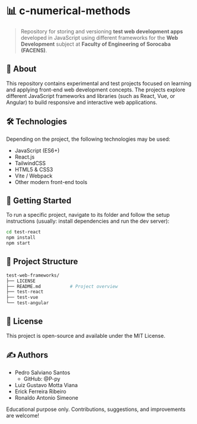 # 📊 c-numerical-methods

> Repository for storing and versioning **test web development apps** developed in JavaScript using different frameworks for the **Web Development** subject at **Faculty of Engineering of Sorocaba (FACENS)**.

## 📁 About

This repository contains experimental and test projects focused on learning and applying front-end web development concepts. The projects explore different JavaScript frameworks and libraries (such as React, Vue, or Angular) to build responsive and interactive web applications.

## 🛠️ Technologies

Depending on the project, the following technologies may be used:

- JavaScript (ES6+)
- React.js
- TailwindCSS
- HTML5 & CSS3
- Vite / Webpack
- Other modern front-end tools


## 🚀 Getting Started

To run a specific project, navigate to its folder and follow the setup instructions (usually: install dependencies and run the dev server):

```bash
cd test-react
npm install
npm start
```

## 📁 Project Structure
```bash
test-web-frameworks/
├── LICENSE             
├── README.md           # Project overview
├── test-react
├── test-vue
└── test-angular
```

## 📄 License
This project is open-source and available under the MIT License.

## ✍️ Authors
- Pedro Salviano Santos
  - GitHub: @P-py
- Luiz Gustavo Motta Viana
- Erick Ferreira Ribeiro
- Ronaldo Antonio Simeone

Educational purpose only. Contributions, suggestions, and improvements are welcome!